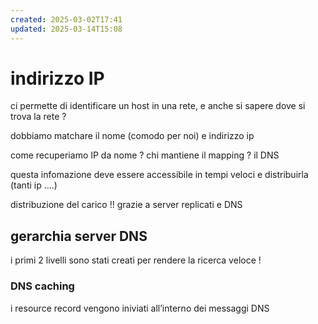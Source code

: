 ```yaml
---
created: 2025-03-02T17:41
updated: 2025-03-14T15:08
---
```

# indirizzo IP
ci permette di identificare un host in una rete, e anche si sapere dove si trova la rete ?

dobbiamo matchare il nome (comodo per noi) e indirizzo ip

come recuperiamo IP da nome ? chi mantiene il mapping ? il DNS

questa infomazione deve essere accessibile in tempi veloci e distribuirla (tanti ip ….)


distribuzione del carico !! grazie a server replicati e DNS

## gerarchia server DNS
i primi 2 livelli sono stati creati per rendere la ricerca veloce !


### DNS caching

i resource record vengono iniviati all’interno dei messaggi DNS